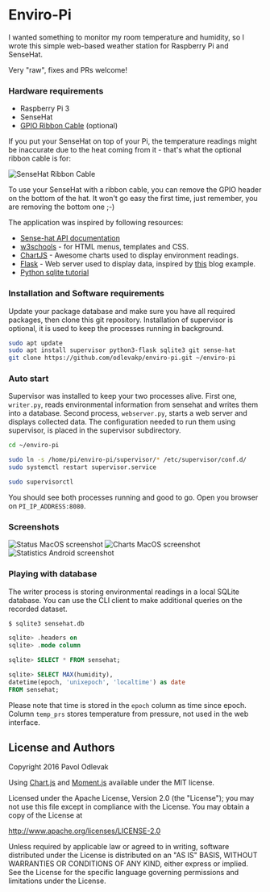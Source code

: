 Enviro-Pi
=========


I wanted something to monitor my room temperature and humidity, so I wrote
this simple web-based weather station for Raspberry Pi and SenseHat.

Very "raw", fixes and PRs welcome!


### Hardware requirements

* Raspberry Pi 3
* SenseHat
* [GPIO Ribbon Cable](https://thepihut.com/products/gpio-ribbon-cable-for-raspberry-pi-40-pins) (optional)

If you put your SenseHat on top of your Pi, the temperature readings might be
inaccurate due to the heat coming from it - that's what the optional ribbon cable is for:

![SenseHat Ribbon Cable](http://files.phisolutions.eu/enviro-pi-hw1.jpg "SenseHat with Ribbon Cable")

To use your SenseHat with a ribbon cable, you can remove the GPIO header on the bottom of the hat. It won't go easy the first time, just remember, you are removing the bottom one ;-)

The application was inspired by following resources:

* [Sense-hat API documentation](https://pythonhosted.org/sense-hat/)
* [w3schools](https://pythonhosted.org/sense-hat/) - for HTML menus, templates and CSS.
* [ChartJS](http://www.chartjs.org/docs) - Awesome charts used to display environment readings.
* [Flask](http://flask.pocoo.org/) - Web server used to display data, inspired by [this](https://github.com/pallets/flask/tree/master/examples/flaskr) blog example.
* [Python sqlite tutorial](http://zetcode.com/db/sqlitepythontutorial/)



### Installation and Software requirements

Update your package database and make sure you have all required packages,
then clone this git repository. Installation of supervisor is optional, it
is used to keep the processes running in background.

```bash
sudo apt update
sudo apt install supervisor python3-flask sqlite3 git sense-hat
git clone https://github.com/odlevakp/enviro-pi.git ~/enviro-pi
```


### Auto start

Supervisor was installed to keep your two processes alive. First one, `writer.py`, reads environmental information from sensehat and writes them into a database.
Second process, `webserver.py`, starts a web server and displays collected data. The configuration needed to run them using supervisor, is placed in the
supervisor subdirectory.

```bash
cd ~/enviro-pi

sudo ln -s /home/pi/enviro-pi/supervisor/* /etc/supervisor/conf.d/
sudo systemctl restart supervisor.service

sudo supervisorctl
```

You should see both processes running and good to go. Open you browser on `PI_IP_ADDRESS:8080`.


### Screenshots
![Status MacOS screenshot](http://files.phisolutions.eu/status.png "Status MacOS screenshot")
![Charts MacOS screenshot](http://files.phisolutions.eu/charts.png "Charts MacOS screenshot")
![Statistics Android screenshot](http://files.phisolutions.eu/statistics.png "Statistics Android screenshot")


### Playing with database

The writer process is storing environmental readings in a local SQLite database. You can use the CLI client
to make additional queries on the recorded dataset.


```sql
$ sqlite3 sensehat.db

sqlite> .headers on
sqlite> .mode column

sqlite> SELECT * FROM sensehat;

sqlite> SELECT MAX(humidity),
datetime(epoch, 'unixepoch', 'localtime') as date
FROM sensehat;
```

Please note that time is stored in the `epoch` column as time since epoch. Column `temp_prs` stores temperature from pressure, not used in the web interface.



License and Authors
-------------------
Copyright 2016 Pavol Odlevak

Using <a href="http://www.chartjs.org/">Chart.js</a> and <a href="http://momentjs.com/">Moment.js</a> available under the MIT license.

Licensed under the Apache License, Version 2.0 (the "License"); you may not use this file except in compliance with the License. You may obtain a copy of the License at

http://www.apache.org/licenses/LICENSE-2.0

Unless required by applicable law or agreed to in writing, software distributed under the License is distributed on an "AS IS" BASIS, WITHOUT WARRANTIES OR CONDITIONS OF ANY KIND, either express or implied. See the License for the specific language governing permissions and limitations under the License.
